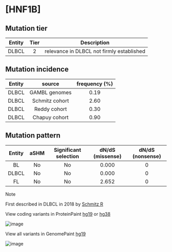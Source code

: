 # [HNF1B]

## Mutation tier

|Entity|Tier|Description                              |
|:------:|:----:|-----------------------------------------|
|DLBCL |2   |relevance in DLBCL not firmly established|
## Mutation incidence

|Entity|source        |frequency (%)|
|:------:|:--------------:|:-------------:|
|DLBCL |GAMBL genomes |0.19         |
|DLBCL |Schmitz cohort|2.60         |
|DLBCL |Reddy cohort  |0.30         |
|DLBCL |Chapuy cohort |0.90         |

## Mutation pattern

|Entity|aSHM|Significant selection|dN/dS (missense)|dN/dS (nonsense)|
|:------:|:----:|:---------------------:|:----------------:|:----------------:|
|BL    |No  |No                   |0.000           |0               |
|DLBCL |No  |No                   |0.000           |0               |
|FL    |No  |No                   |2.652           |0               |


> [!NOTE]
> First described in DLBCL in 2018 by [Schmitz R](https://pubmed.ncbi.nlm.nih.gov/29641966)

View coding variants in ProteinPaint [hg19](https://www.bcgsc.ca/downloads/morinlab/GAMBL/test/genes/HNF1B_protein.html)  or [hg38](https://www.bcgsc.ca/downloads/morinlab/GAMBL/test/genes/HNF1B_protein_hg38.html)

![image](../../images/proteinpaint/HNF1B_NM_000458.svg)

View all variants in GenomePaint [hg19](https://www.bcgsc.ca/downloads/morinlab/GAMBL/test/genes/HNF1B.html)

![image](../../images/proteinpaint/HNF1B.svg)
